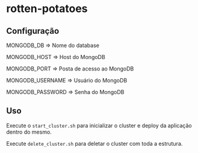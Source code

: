 # rotten-potatoes

## Configuração

MONGODB_DB => Nome do database

MONGODB_HOST => Host do MongoDB

MONGODB_PORT => Posta de acesso ao MongoDB

MONGODB_USERNAME => Usuário do MongoDB

MONGODB_PASSWORD => Senha do MongoDB

## Uso
Execute o `start_cluster.sh` para inicializar o cluster e deploy da aplicação dentro do mesmo.

Execute `delete_cluster.sh` para deletar o cluster com toda a estrutura.
